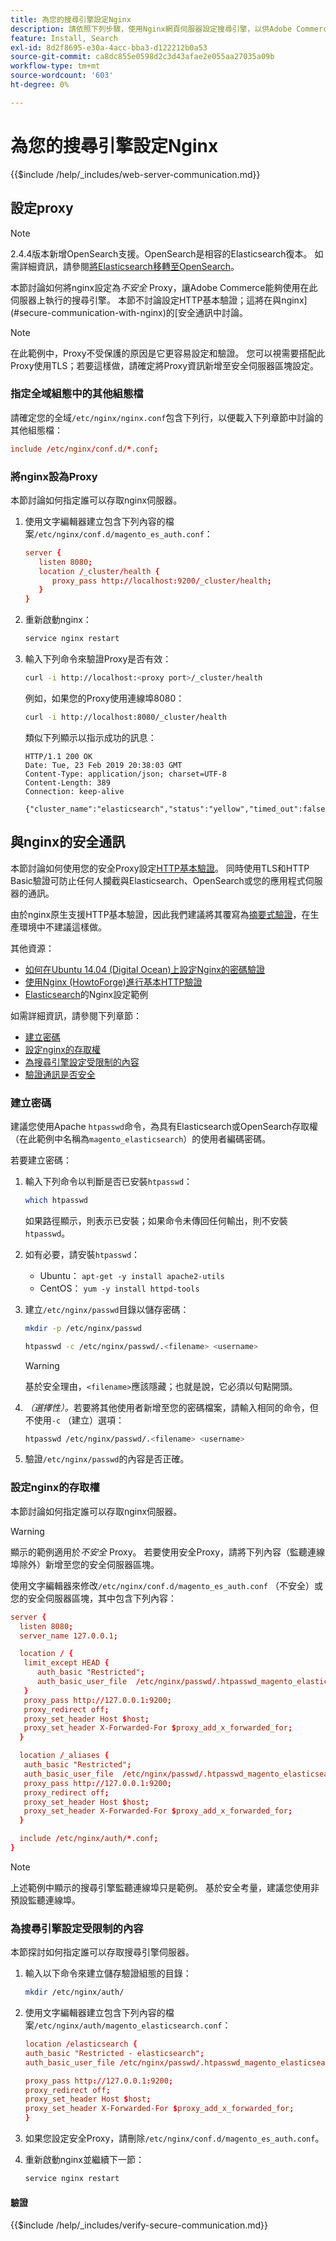 ```yaml
---
title: 為您的搜尋引擎設定Nginx
description: 請依照下列步驟，使用Nginx網頁伺服器設定搜尋引擎，以供Adobe Commerce的內部部署使用。
feature: Install, Search
exl-id: 8d2f8695-e30a-4acc-bba3-d122212b0a53
source-git-commit: ca8dc855e0598d2c3d43afae2e055aa27035a09b
workflow-type: tm+mt
source-wordcount: '603'
ht-degree: 0%

---
```


# 為您的搜尋引擎設定Nginx

{{$include /help/_includes/web-server-communication.md}}

## 設定proxy

>[!NOTE]
>
>2.4.4版本新增OpenSearch支援。OpenSearch是相容的Elasticsearch復本。 如需詳細資訊，請參閱[將Elasticsearch移轉至OpenSearch](../../../upgrade/prepare/opensearch-migration.md)。

本節討論如何將nginx設定為&#x200B;*不安全* Proxy，讓Adobe Commerce能夠使用在此伺服器上執行的搜尋引擎。 本節不討論設定HTTP基本驗證；這將在與nginx](#secure-communication-with-nginx)的[安全通訊中討論。

>[!NOTE]
>
>在此範例中，Proxy不受保護的原因是它更容易設定和驗證。 您可以視需要搭配此Proxy使用TLS；若要這樣做，請確定將Proxy資訊新增至安全伺服器區塊設定。

### 指定全域組態中的其他組態檔

請確定您的全域`/etc/nginx/nginx.conf`包含下列行，以便載入下列章節中討論的其他組態檔：

```conf
include /etc/nginx/conf.d/*.conf;
```

### 將nginx設為Proxy

本節討論如何指定誰可以存取nginx伺服器。

1. 使用文字編輯器建立包含下列內容的檔案`/etc/nginx/conf.d/magento_es_auth.conf`：

   ```conf
   server {
      listen 8080;
      location /_cluster/health {
         proxy_pass http://localhost:9200/_cluster/health;
      }
   }
   ```

1. 重新啟動nginx：

   ```bash
   service nginx restart
   ```

1. 輸入下列命令來驗證Proxy是否有效：

   ```bash
   curl -i http://localhost:<proxy port>/_cluster/health
   ```

   例如，如果您的Proxy使用連線埠8080：

   ```bash
   curl -i http://localhost:8080/_cluster/health
   ```

   類似下列顯示以指示成功的訊息：

   ```
   HTTP/1.1 200 OK
   Date: Tue, 23 Feb 2019 20:38:03 GMT
   Content-Type: application/json; charset=UTF-8
   Content-Length: 389
   Connection: keep-alive
   
   {"cluster_name":"elasticsearch","status":"yellow","timed_out":false,"number_of_nodes":1,"number_of_data_nodes":1,"active_primary_shards":5,"active_shards":5,"relocating_shards":0,"initializing_shards":0,"unassigned_shards":5,"delayed_unassigned_shards":0,"number_of_pending_tasks":0,"number_of_in_flight_fetch":0,"task_max_waiting_in_queue_millis":0,"active_shards_percent_as_number":50.0}
   ```

## 與nginx的安全通訊

本節討論如何使用您的安全Proxy設定[HTTP基本驗證](https://nginx.org/en/docs/http/ngx_http_auth_basic_module.html)。 同時使用TLS和HTTP Basic驗證可防止任何人攔截與Elasticsearch、OpenSearch或您的應用程式伺服器的通訊。

由於nginx原生支援HTTP基本驗證，因此我們建議將其覆寫為[摘要式驗證](https://www.nginx.com/resources/wiki/modules/auth_digest/)，在生產環境中不建議這樣做。

其他資源：

* [如何在Ubuntu 14.04 (Digital Ocean)上設定Nginx的密碼驗證](https://www.digitalocean.com/community/tutorials/how-to-set-up-password-authentication-with-nginx-on-ubuntu-14-04)
* [使用Nginx (HowtoForge)進行基本HTTP驗證](https://www.howtoforge.com/basic-http-authentication-with-nginx)
* [Elasticsearch](https://gist.github.com/karmi/b0a9b4c111ed3023a52d)的Nginx設定範例

如需詳細資訊，請參閱下列章節：

* [建立密碼](#create-a-password)
* [設定nginx的存取權](#set-up-access-to-nginx)
* [為搜尋引擎設定受限制的內容](#set-up-a-restricted-context-for-the-search-engine)
* [驗證通訊是否安全](#secure-communication-with-nginx)

### 建立密碼

建議您使用Apache `htpasswd`命令，為具有Elasticsearch或OpenSearch存取權（在此範例中名稱為`magento_elasticsearch`）的使用者編碼密碼。

若要建立密碼：

1. 輸入下列命令以判斷是否已安裝`htpasswd`：

   ```bash
   which htpasswd
   ```

   如果路徑顯示，則表示已安裝；如果命令未傳回任何輸出，則不安裝`htpasswd`。

1. 如有必要，請安裝`htpasswd`：

   * Ubuntu： `apt-get -y install apache2-utils`
   * CentOS： `yum -y install httpd-tools`

1. 建立`/etc/nginx/passwd`目錄以儲存密碼：

   ```bash
   mkdir -p /etc/nginx/passwd
   ```

   ```bash
   htpasswd -c /etc/nginx/passwd/.<filename> <username>
   ```

   >[!WARNING]
   >
   >基於安全理由，`<filename>`應該隱藏；也就是說，它必須以句點開頭。

1. *（選擇性）。*&#x200B;若要將其他使用者新增至您的密碼檔案，請輸入相同的命令，但不使用`-c` （建立）選項：

   ```bash
   htpasswd /etc/nginx/passwd/.<filename> <username>
   ```

1. 驗證`/etc/nginx/passwd`的內容是否正確。

### 設定nginx的存取權

本節討論如何指定誰可以存取nginx伺服器。

>[!WARNING]
>
>顯示的範例適用於&#x200B;*不安全* Proxy。 若要使用安全Proxy，請將下列內容（監聽連線埠除外）新增至您的安全伺服器區塊。

使用文字編輯器來修改`/etc/nginx/conf.d/magento_es_auth.conf` （不安全）或您的安全伺服器區塊，其中包含下列內容：

```conf
server {
  listen 8080;
  server_name 127.0.0.1;

  location / {
   limit_except HEAD {
      auth_basic "Restricted";
      auth_basic_user_file  /etc/nginx/passwd/.htpasswd_magento_elasticsearch;
   }
   proxy_pass http://127.0.0.1:9200;
   proxy_redirect off;
   proxy_set_header Host $host;
   proxy_set_header X-Forwarded-For $proxy_add_x_forwarded_for;
  }

  location /_aliases {
   auth_basic "Restricted";
   auth_basic_user_file  /etc/nginx/passwd/.htpasswd_magento_elasticsearch;
   proxy_pass http://127.0.0.1:9200;
   proxy_redirect off;
   proxy_set_header Host $host;
   proxy_set_header X-Forwarded-For $proxy_add_x_forwarded_for;
  }

  include /etc/nginx/auth/*.conf;
}
```

>[!NOTE]
>
>上述範例中顯示的搜尋引擎監聽連線埠只是範例。 基於安全考量，建議您使用非預設監聽連線埠。

### 為搜尋引擎設定受限制的內容

本節探討如何指定誰可以存取搜尋引擎伺服器。

1. 輸入以下命令來建立儲存驗證組態的目錄：

   ```bash
   mkdir /etc/nginx/auth/
   ```

1. 使用文字編輯器建立包含下列內容的檔案`/etc/nginx/auth/magento_elasticsearch.conf`：

   ```conf
   location /elasticsearch {
   auth_basic "Restricted - elasticsearch";
   auth_basic_user_file /etc/nginx/passwd/.htpasswd_magento_elasticsearch;
   
   proxy_pass http://127.0.0.1:9200;
   proxy_redirect off;
   proxy_set_header Host $host;
   proxy_set_header X-Forwarded-For $proxy_add_x_forwarded_for;
   }
   ```

1. 如果您設定安全Proxy，請刪除`/etc/nginx/conf.d/magento_es_auth.conf`。
1. 重新啟動nginx並繼續下一節：

   ```bash
   service nginx restart
   ```

#### 驗證

{{$include /help/_includes/verify-secure-communication.md}}
